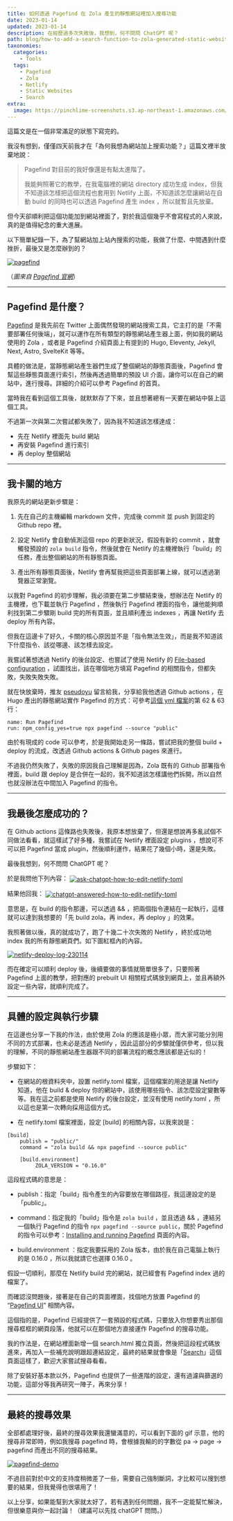 ```yaml
---
title: 如何透過 Pagefind 在 Zola 產生的靜態網站裡加入搜尋功能
date: 2023-01-14
updated: 2023-01-14
description: 在經歷過多次失敗後，我想到，何不問問 ChatGPT 呢？
path: blog/how-to-add-a-search-function-to-zola-generated-static-websites-via-pagefind
taxonomies:
  categories: 
    - Tools
  tags: 
    - Pagefind
    - Zola
    - Netlify
    - Static Websites
    - Search
extra:
  image: https://pinchlime-screenshots.s3.ap-northeast-1.amazonaws.com/pagefind_MyUsEp.webp
---
```


這篇文是在一個非常滿足的狀態下寫完的。

我沒有想到，僅僅四天前我才在「為何我想為網站加上搜索功能？」這篇文裡半放棄地說：

> Pagefind 對目前的我好像還是有點太進階了。
>
> 我能夠照著它的教學，在我電腦裡的網站 directory 成功生成 index，但我不知道該怎樣把這個流程也套用到 Netlify 上面，不知道該怎麼讓網站在自動 build 的同時也可以透過 Pagefind 產生 index ，所以就暫且先放棄。

但今天卻順利把這個功能加到網站裡面了，對於我這個幾乎不會寫程式的人來說，真的是值得紀念的重大進展。

以下簡單紀錄一下，為了幫網站加上站內搜索的功能，我做了什麼、中間遇到什麼挫折，最後又是怎麼辦到的？

<a href="https://pinchlime-screenshots.s3.ap-northeast-1.amazonaws.com/pagefind_MyUsEp.webp" data-fancybox data-caption="pagefind">
  <img src="https://pinchlime-screenshots.s3.ap-northeast-1.amazonaws.com/pagefind_MyUsEp.webp" loading="lazy" alt="pagefind" align="center" />
</a>

（_圖來自 [Pagefind 官網](https://pagefind.app/)_）


<!-- more -->

---

## Pagefind 是什麼？

[Pagefind](https://pagefind.app/) 是我先前在 Twitter 上面偶然發現的網站搜索工具，它主打的是「不需要部署任何後端」，就可以運作在所有類型的靜態網站產生器上面，例如我的網站使用的 Zola ，或者是 Pagefind 介紹頁面上有提到的 Hugo, Eleventy, Jekyll, Next, Astro, SvelteKit 等等。

具體的做法是，當靜態網站產生器們生成了整個網站的靜態頁面後，Pagefind 會幫這些靜態頁面進行索引，然後再透過簡單的預設 UI 介面，讓你可以在自己的網站中，進行搜尋。詳細的介紹可以參考 Pagefind 的首頁。

當時我在看到這個工具後，就默默存了下來，並且想著總有一天要在網站中裝上這個工具。

不過第一次與第二次嘗試都失敗了，因為我不知道該怎樣達成：

* 先在 Netlify 裡面先 build 網站
* 再安裝 Pagefind 進行索引
* 再 deploy 整個網站

---

## 我卡關的地方

我原先的網站更新步驟是：

1. 先在自己的主機編輯 markdown 文件，完成後 commit 並 push 到固定的 Github repo 裡。

2. 設定 Netlify 會自動偵測這個 repo 的更新狀況，假設有新的 commit ，就會觸發預設的 `zola build` 指令，然後就會在 Netlify 的主機裡執行「build」的任務，產出整個網站的所有靜態頁面。

3. 產出所有靜態頁面後，Netlify 會再幫我把這些頁面部署上線，就可以透過瀏覽器正常瀏覽。

以我對 Pagefind 的初步理解，我必須要在第二步驟結束後，想辦法在 Netlify 的主機裡，也下載並執行 Pagefind ，然後執行 Pagefind 裡面的指令，讓他能夠順利找到第二步驟剛 build 完的所有頁面，並且順利產出 indexes ，再讓 Netlify 去 deploy 所有內容。

但我在這邊卡了好久，卡關的核心原因並不是「指令無法生效」，而是我不知道該下什麼指令、該從哪邊、該怎樣去設定。

我嘗試著想透過 Netlify 的後台設定、也嘗試了使用 Netlify 的 [File-based configuration](https://docs.netlify.com/configure-builds/file-based-configuration/) ，試圖找出，該在哪個地方填寫 Pagefind 的相關指令，但都失敗，失敗失敗失敗。

就在快放棄時，推友 [pseudoyu](https://twitter.com/pseudo_yu) 留言給我，分享給我他透過 Github actions ，在 Hugo 產出的靜態網站實作 Pagefind 的方式：可參考[這個 yml 檔案](https://github.com/pseudoyu/yu-blog/blob/master/.github/workflows/deploy.yml)的第 62 & 63 行：

```
name: Run Pagefind
run: npm_config_yes=true npx pagefind --source "public"
```

由於有現成的 code 可以參考，於是我開始走另一條路，嘗試把我的整個 build \+ deploy 的流成，改透過 Github actions & Github pages 來進行。

不過我仍然失敗了，失敗的原因我自己理解是因為，Zola 既有的 Github 部署指令裡面，build 跟 deploy 是合併在一起的，我不知道該怎樣講他們拆開，所以自然也就沒辦法在中間加入 Pagefind 的指令。

---

## 我最後怎麼成功的？

在 Github actions 這條路也失敗後，我原本想放棄了，但還是想說再多亂試個不同做法看看，就這樣試了好多種，我嘗試在 Netlify 裡面設定 plugins ，想說可不可以把 Pagefind 當成 plugin，然後順利運作，結果花了幾個小時，還是失敗。

最後我想到，何不問問 ChatGPT 呢？

於是我問他下列內容：
<a href="https://pinchlime-screenshots.s3.ap-northeast-1.amazonaws.com/ask-chatgpt-how-to-edit-netlify-toml_sfSs5D.webp" data-fancybox data-caption="ask-chatgpt-how-to-edit-netlify-toml">
  <img src="https://pinchlime-screenshots.s3.ap-northeast-1.amazonaws.com/ask-chatgpt-how-to-edit-netlify-toml_sfSs5D.webp" loading="lazy" alt="ask-chatgpt-how-to-edit-netlify-toml" align="center" />
</a>


結果他回我：
<a href="https://pinchlime-screenshots.s3.ap-northeast-1.amazonaws.com/chatgpt-answered-how-to-edit-netlify-toml_gtmRXN.webp" data-fancybox data-caption="chatgpt-answered-how-to-edit-netlify-toml">
  <img src="https://pinchlime-screenshots.s3.ap-northeast-1.amazonaws.com/chatgpt-answered-how-to-edit-netlify-toml_gtmRXN.webp" loading="lazy" alt="chatgpt-answered-how-to-edit-netlify-toml" align="center" />
</a>

意思是，在 build 的指令那邊，可以透過 && ，把兩個指令連結在一起執行，這樣就可以達到我想要的「先 build zola，再 index，再 deploy 」的效果。



我照著做以後，真的就成功了，跑了十幾二十次失敗的 Netlify ，終於成功地 index 我的所有靜態網頁們。如下圖紅框內的內容。

<a href="https://pinchlime-screenshots.s3.ap-northeast-1.amazonaws.com/netlify-deploy-log-230114_dUOrSs.webp" data-fancybox data-caption="netlify-deploy-log-230114">
  <img src="https://pinchlime-screenshots.s3.ap-northeast-1.amazonaws.com/netlify-deploy-log-230114_dUOrSs.webp" loading="lazy" alt="netlify-deploy-log-230114" align="center" />
</a>

而在確定可以順利 deploy 後，後續要做的事情就簡單很多了，只要照著 Pagefind 上面的教學，把對應的 prebuilt UI 相關程式碼放到網頁上，並且再額外設定一些內容，就順利完成了。

---

## 具體的設定與執行步驟

在這邊也分享一下我的作法，由於使用 Zola 的應該是極小眾，而大家可能分別用不同的方式部署，也未必是透過 Netlify ，因此這部分的步驟就僅供參考，但以我的理解，不同的靜態網站產生器跟不同的部署流程的概念應該都是近似的！


步驟如下：

* 在網站的根資料夾中，設置 netlify.toml 檔案，這個檔案的用途是讓 Netlify 知道，他在 build & deploy 你的網站中，該使用哪些指令、該怎麼設定變數等等。我在這之前都是使用 Netlify 的後台設定，並沒有使用 netlify.toml ，所以這也是第一次轉向採用這個方式。

* 在 netlify.toml 檔案裡面，設定 \[build\] 的相關內容，以我來說是：

```
[build]
    publish = "public/"
    command = "zola build && npx pagefind --source public"

    [build.environment]
         ZOLA_VERSION = "0.16.0"
```

這段程式碼的意思是：

* publish：指定「build」指令產生的內容要放在哪個路徑，我這邊設定的是「public」。

* command：指定我的「build」指令是 `zola build` ，並且透過 && ，連結另一個執行 Pagefind 的指令 `npx pagefind --source public`，關於 Pagefind 的指令可以參考：[Installing and running Pagefind](https://pagefind.app/docs/installation/) 頁面的內容。

* build.environment ：指定我要採用的 Zola 版本，由於我在自己電腦上執行的是 0.16.0 ，所以我就請它也選擇 0.16.0 。

假設一切順利，那麼在 Netlify build 完的網站，就已經會有 Pagefind index 過的檔案了。

而確認沒問題後，接著是在自己的頁面裡面，找個地方放置 Pagefind 的 “[Pagefind UI](https://pagefind.app/docs/ui/)” 相關內容。

這個指的是，Pagefind 已經提供了一套預設的程式碼，只要放入你想要秀出那個搜尋框框的網頁段落，他就可以在那個地方直接運作 Pagefind 的搜尋功能。

我的作法是，在網站裡面新增一個 search.html 獨立頁面，然後把這段程式碼放進來，再加入一些補充說明跟超連結設定，最終的結果就會像是「[Search](/search)」這個頁面這樣了，歡迎大家嘗試搜尋看看。

除了安裝好基本款以外，Pagefind 也提供了一些進階的設定，還有過濾與篩選的功能，這部分等我再研究一陣子，再來分享！

---

## 最終的搜尋效果

全部都處理好後，最終的搜尋效果我還蠻滿意的，可以看到下面的 gif 示意，他的搜尋非常即時，例如我搜尋 pagefind 時，會根據我輸的的字數從 pa → page → pagefind 而產出不同的搜尋結果。

<a href="https://pinchlime-screenshots.s3.ap-northeast-1.amazonaws.com/pagefind-demo_hkBkdd.gif" data-fancybox data-caption="pagefind-demo">
  <img src="https://pinchlime-screenshots.s3.ap-northeast-1.amazonaws.com/pagefind-demo_hkBkdd.gif" loading="lazy" alt="pagefind-demo" align="center" />
</a>

不過目前對於中文的支持度稍微差了一些，需要自己強制斷詞，才比較可以搜到想要的結果，但我覺得也很堪用了！

以上分享，如果能幫到大家就太好了，若有遇到任何問題，我不一定能幫忙解決，但很樂意與你一起討論！（建議可以先找 chatGPT 問問。）